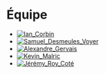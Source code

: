 # Équipe

<!-- Présentation des rôles et responsabilités de chacun des membres de l'équipe -->

* [![Ian_Corbin]( https://fakeimg.pl/400x400?text=V)](membre_v/)
* [![Samuel_Desmeules_Voyer]( https://fakeimg.pl/400x400?text=W)](membre_w/)
* [![Alexandre_Gervais]( https://fakeimg.pl/400x400?text=X)](membre_x/)
* [![Kevin_Malric]( https://fakeimg.pl/400x400?text=Y)](membre_y/)
* [![Jérémy_Roy_Coté]( https://fakeimg.pl/400x400?text=Z)](membre_Z/)

